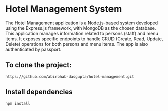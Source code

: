 # Hotel Management  System

The Hotel Management application is a Node.js-based system developed using the Express.js framework, with MongoDB as the chosen database. This application manages information related to persons (staff) and menu items. It exposes specific endpoints to handle CRUD (Create, Read, Update, Delete) operations for both persons and menu items.
The app is also authenticated by passport.


## To clone the project:
``` https://github.com/abirbhab-dasgupta/hotel-management.git ```



## Install dependencies 
```bash
npm install
